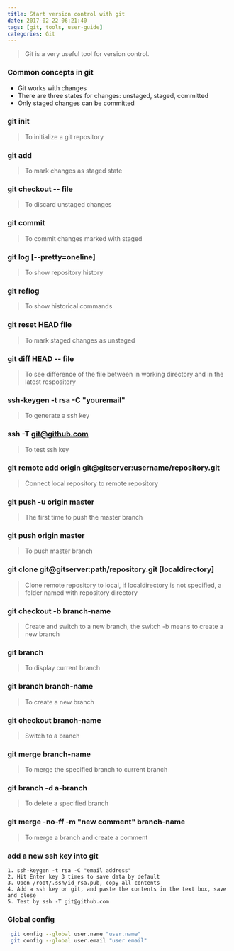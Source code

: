 ```yaml
---
title: Start version control with git
date: 2017-02-22 06:21:40
tags: [git, tools, user-guide]
categories: Git
---
```


>Git is a very useful tool for version control.

<!--more-->

### Common concepts in git

* Git works with changes
* There are three states for changes: unstaged, staged, committed
* Only staged changes can be committed

### git init

> To initialize a git repository

### git add
> To mark changes as staged state

### git checkout -- file
> To discard unstaged changes

### git commit
> To commit changes marked with staged

### git log [--pretty=oneline]
> To show repository history

### git reflog
> To show historical commands

### git reset HEAD file
> To mark staged changes as unstaged

### git diff HEAD -- file
> To see difference of the file between in working directory and in the latest respository

### ssh-keygen -t rsa -C "youremail"
> To generate a ssh key

### ssh -T git@github.com
> To test ssh key

### git remote add origin git@gitserver:username/repository.git
> Connect local repository to remote repository

### git push -u origin master
> The first time to push the master branch 

### git push origin master
> To push master branch

### git clone git@gitserver:path/repository.git [localdirectory]
> Clone remote repository to local, if localdirectory is not specified, a folder named with repository directory

### git checkout -b branch-name
> Create and switch to a new branch, the switch -b means to create a new branch

### git branch
> To display current branch

### git branch branch-name
> To create a new branch

### git checkout branch-name
> Switch to a branch

### git merge branch-name
> To merge the specified branch to current branch

### git branch -d a-branch
> To delete a specified branch

### git merge -no-ff -m "new comment" branch-name
> To merge a branch and create a comment

### add a new ssh key into git
```
1. ssh-keygen -t rsa -C "email address"
2. Hit Enter key 3 times to save data by default
3. Open /root/.ssh/id_rsa.pub, copy all contents
4. Add a ssh key on git, and paste the contents in the text box, save and close
5. Test by ssh -T git@github.com
```

### Global config
```bash
 git config --global user.name "user.name"
 git config --global user.email "user email"
``` 
